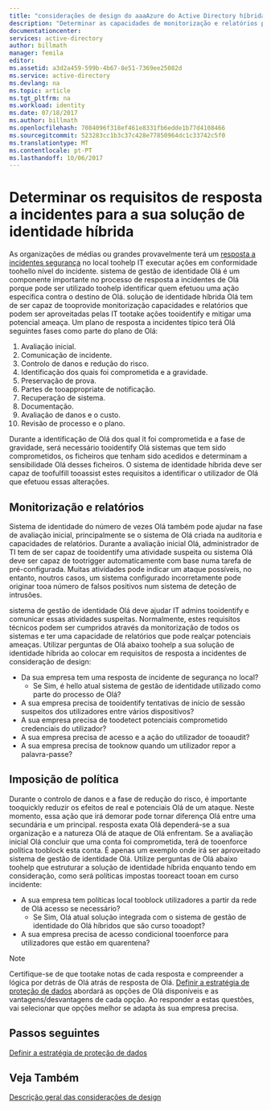 ```yaml
---
title: "considerações de design do aaaAzure do Active Directory híbrida identidade - determinar os requisitos de incidente rResponse | Microsoft Docs"
description: "Determinar as capacidades de monitorização e relatórios para a solução de identidade híbrida do Olá que podem ser aproveitadas pelas IT tootake ações tooidentify e mitigar uma potenciais ameaças"
documentationcenter: 
services: active-directory
author: billmath
manager: femila
editor: 
ms.assetid: a3d2a459-599b-4b67-8e51-7369ee25082d
ms.service: active-directory
ms.devlang: na
ms.topic: article
ms.tgt_pltfrm: na
ms.workload: identity
ms.date: 07/18/2017
ms.author: billmath
ms.openlocfilehash: 7084096f318ef461e8331fb6edde1b77d4108466
ms.sourcegitcommit: 523283cc1b3c37c428e77850964dc1c33742c5f0
ms.translationtype: MT
ms.contentlocale: pt-PT
ms.lasthandoff: 10/06/2017
---
```

# <a name="determine-incident-response-requirements-for-your-hybrid-identity-solution"></a>Determinar os requisitos de resposta a incidentes para a sua solução de identidade híbrida
As organizações de médias ou grandes provavelmente terá um [resposta a incidentes segurança](https://technet.microsoft.com/library/cc700825.aspx) no local toohelp IT executar ações em conformidade toohello nível do incidente. sistema de gestão de identidade Olá é um componente importante no processo de resposta a incidentes de Olá porque pode ser utilizado toohelp identificar quem efetuou uma ação específica contra o destino de Olá. solução de identidade híbrida Olá tem de ser capaz de tooprovide monitorização capacidades e relatórios que podem ser aproveitadas pelas IT tootake ações tooidentify e mitigar uma potencial ameaça. Um plano de resposta a incidentes típico terá Olá seguintes fases como parte do plano de Olá:

1. Avaliação inicial.
2. Comunicação de incidente.
3. Controlo de danos e redução do risco.
4. Identificação dos quais foi comprometida e a gravidade.
5. Preservação de prova.
6. Partes de tooappropriate de notificação.
7. Recuperação de sistema.
8. Documentação.
9. Avaliação de danos e o custo.
10. Revisão de processo e o plano.

Durante a identificação de Olá dos qual it foi comprometida e a fase de gravidade, será necessário tooidentify Olá sistemas que tem sido comprometidos, os ficheiros que tenham sido acedidos e determinam a sensibilidade Olá desses ficheiros. O sistema de identidade híbrida deve ser capaz de toofulfill tooassist estes requisitos a identificar o utilizador de Olá que efetuou essas alterações. 

## <a name="monitoring-and-reporting"></a>Monitorização e relatórios
Sistema de identidade do número de vezes Olá também pode ajudar na fase de avaliação inicial, principalmente se o sistema de Olá criada na auditoria e capacidades de relatórios. Durante a avaliação inicial Olá, administrador de TI tem de ser capaz de tooidentify uma atividade suspeita ou sistema Olá deve ser capaz de tootrigger automaticamente com base numa tarefa de pré-configurada. Muitas atividades pode indicar um ataque possíveis, no entanto, noutros casos, um sistema configurado incorretamente pode originar tooa número de falsos positivos num sistema de deteção de intrusões. 

sistema de gestão de identidade Olá deve ajudar IT admins tooidentify e comunicar essas atividades suspeitas. Normalmente, estes requisitos técnicos podem ser cumpridos através da monitorização de todos os sistemas e ter uma capacidade de relatórios que pode realçar potenciais ameaças. Utilizar perguntas de Olá abaixo toohelp a sua solução de identidade híbrida ao colocar em requisitos de resposta a incidentes de consideração de design:

* Da sua empresa tem uma resposta de incidente de segurança no local?
  * Se Sim, é hello atual sistema de gestão de identidade utilizado como parte do processo de Olá?
* A sua empresa precisa de tooidentify tentativas de início de sessão suspeitos dos utilizadores entre vários dispositivos?
* A sua empresa precisa de toodetect potenciais comprometido credenciais do utilizador?
* A sua empresa precisa de acesso e a ação do utilizador de tooaudit?
* A sua empresa precisa de tooknow quando um utilizador repor a palavra-passe?

## <a name="policy-enforcement"></a>Imposição de política
Durante o controlo de danos e a fase de redução do risco, é importante tooquickly reduzir os efeitos de real e potenciais Olá de um ataque. Neste momento, essa ação que irá demorar pode tornar diferença Olá entre uma secundária e um principal. resposta exata Olá dependerá-se a sua organização e a natureza Olá de ataque de Olá enfrentam. Se a avaliação inicial Olá concluir que uma conta foi comprometida, terá de tooenforce política tooblock esta conta. É apenas um exemplo onde irá ser aproveitado sistema de gestão de identidade Olá. Utilize perguntas de Olá abaixo toohelp que estruturar a solução de identidade híbrida enquanto tendo em consideração, como será políticas impostas tooreact tooan em curso incidente:

* A sua empresa tem políticas local tooblock utilizadores a partir da rede de Olá acesso se necessário?
  * Se Sim, Olá atual solução integrada com o sistema de gestão de identidade do Olá híbridos que são curso tooadopt?
* A sua empresa precisa de acesso condicional tooenforce para utilizadores que estão em quarentena? 

> [!NOTE]
> Certifique-se de que tootake notas de cada resposta e compreender a lógica por detrás de Olá atrás de resposta de Olá. [Definir a estratégia de proteção de dados](active-directory-hybrid-identity-design-considerations-data-protection-strategy.md) abordará as opções de Olá disponíveis e as vantagens/desvantagens de cada opção.  Ao responder a estas questões, vai selecionar que opções melhor se adapta às sua empresa precisa.
> 
> 

## <a name="next-steps"></a>Passos seguintes
[Definir a estratégia de proteção de dados](active-directory-hybrid-identity-design-considerations-data-protection-strategy.md)

## <a name="see-also"></a>Veja Também
[Descrição geral das considerações de design](active-directory-hybrid-identity-design-considerations-overview.md)

